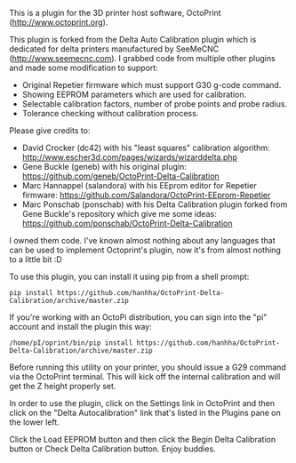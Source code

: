 This is a plugin for the 3D printer host software, OctoPrint (http://www.octoprint.org).

This plugin is forked from the Delta Auto Calibration plugin which is dedicated for delta printers manufactured by SeeMeCNC (http://www.seemecnc.com). I grabbed code from multiple other plugins and made some modification to support:
- Original Repetier firmware which must support G30 g-code command.
- Showing EEPROM parameters which are used for calibration.
- Selectable calibration factors, number of probe points and probe radius.
- Tolerance checking without calibration process.

Please give credits to:
- David Crocker (dc42) with his "least squares" calibration algorithm:
http://www.escher3d.com/pages/wizards/wizarddelta.php
- Gene Buckle (geneb) with his original plugin:
https://github.com/geneb/OctoPrint-Delta-Calibration
- Marc Hannappel (salandora) with his EEprom editor for Repetier firmware:
https://github.com/Salandora/OctoPrint-EEprom-Repetier
- Marc Ponschab (ponschab) with his Delta Calibration plugin forked from Gene Buckle's repository which give me some ideas:
https://github.com/ponschab/OctoPrint-Delta-Calibration

I owned them code. I've known almost nothing about any languages that can be used to implement Octoprint's plugin, now it's from almost nothing to a little bit :D

To use this plugin, you can install it using pip from a shell prompt:

    pip install https://github.com/hanhha/OctoPrint-Delta-Calibration/archive/master.zip

If you're working with an OctoPi distribution, you can sign into the "pi" account and
install the plugin this way:

    /home/pI/oprint/bin/pip install https://github.com/hanhha/OctoPrint-Delta-Calibration/archive/master.zip

Before running this utility on your printer, you should issue a G29 command via the OctoPrint
terminal.  This will kick off the internal calibration and will get the Z height properly set.

In order to use the plugin, click on the Settings link in OctoPrint and then click on the
"Delta Autocalibration" link that's listed in the Plugins pane on the lower left.

Click the Load EEPROM button and then click the Begin Delta Calibration button or Check Delta Calibration button.
Enjoy buddies.

